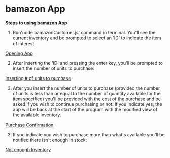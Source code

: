 # bamazon App
**Steps to using bamazon App**
1. Run'node bamazonCustomer.js' command in terminal. You'll see the current inventory and be prompted to select an 'ID' to indicate the item of interest:

[Opening App](./runningBamazon.JPG)

2. After inserting the 'ID' and pressing the enter key, you'll be prompted to insert the number of units to purchase:

[Inserting # of units to purchase](./insertingUnitNum.JPG)

3. After you insert the number of units to purchase (provided the number of units is less than or equal to the number of quantity available for the item specified) you'll be provided with the cost of the purchase and be asked if you wish to continue purchasing or not. If you indicate yes, the app will be back at the start of the program with the modified view of the available inventory.

[Purchase Confirmation](./purchaseConfirmation.JPG)

3. If you indicate you wish to purchase more than what's available you'll be notified there isn't enough in stock:

[Not enough Inventory](./notEnoughtInventory.JPG)
